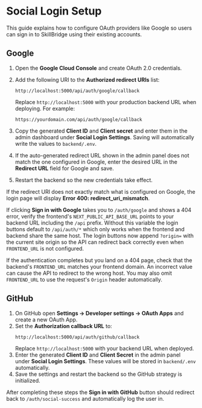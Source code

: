 # Social Login Setup

This guide explains how to configure OAuth providers like Google so users can sign in to SkillBridge using their existing accounts.

## Google

1. Open the **Google Cloud Console** and create OAuth 2.0 credentials.
2. Add the following URI to the **Authorized redirect URIs** list:

   ```
   http://localhost:5000/api/auth/google/callback
   ```

   Replace `http://localhost:5000` with your production backend URL when deploying. For example:

   ```
   https://yourdomain.com/api/auth/google/callback
   ```

3. Copy the generated **Client ID** and **Client secret** and enter them in the admin dashboard under **Social Login Settings**. Saving will automatically write the values to `backend/.env`.
4. If the auto-generated redirect URL shown in the admin panel does not match the one configured in Google, enter the desired URL in the **Redirect URL** field for Google and save.
5. Restart the backend so the new credentials take effect.

If the redirect URI does not exactly match what is configured on Google, the login page will display **Error 400: redirect_uri_mismatch**.

If clicking **Sign in with Google** takes you to `/auth/google` and shows a 404 error, verify the frontend's `NEXT_PUBLIC_API_BASE_URL` points to your backend URL including the `/api` prefix. Without this variable the login buttons default to `/api/auth/*` which only works when the frontend and backend share the same host. The login buttons now append `?origin=` with the current site origin so the API can redirect back correctly even when `FRONTEND_URL` is not configured.


If the authentication completes but you land on a 404 page, check that the backend's
`FRONTEND_URL` matches your frontend domain. An incorrect value can cause the API
to redirect to the wrong host. You may also omit `FRONTEND_URL` to use the
request's `Origin` header automatically.


## GitHub

1. On GitHub open **Settings → Developer settings → OAuth Apps** and create a new OAuth App.
2. Set the **Authorization callback URL** to:
   ```
   http://localhost:5000/api/auth/github/callback
   ```
   Replace `http://localhost:5000` with your backend URL when deployed.
3. Enter the generated **Client ID** and **Client Secret** in the admin panel under **Social Login Settings**. These values will be stored in `backend/.env` automatically.
4. Save the settings and restart the backend so the GitHub strategy is initialized.

After completing these steps the **Sign in with GitHub** button should redirect back to `/auth/social-success` and automatically log the user in.
